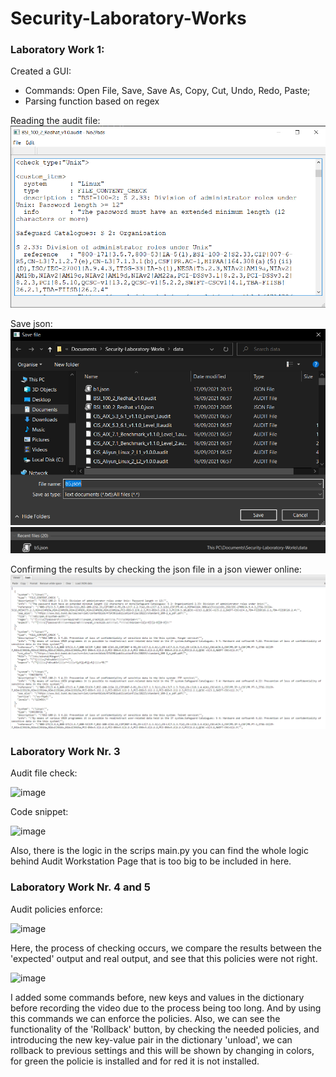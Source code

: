 # Security-Laboratory-Works

### Laboratory Work 1:

Created a GUI:

  - Commands: Open File, Save, Save As, Copy, Cut, Undo, Redo, Paste;
  - Parsing function based on regex

Reading the audit file:
<img src='data/read_audit.png'>


Save json:
<img src='data/save_json.png'>
<img src='data/save_json_directory.png'>


Confirming the results by checking the json file in a json viewer online:
<img src='data/json_check.png'>


### Laboratory Work Nr. 3

Audit file check:

![image](https://user-images.githubusercontent.com/55151032/142918137-c68aa4fc-1ab7-4ef3-865a-604ae7082f1e.png)

Code snippet:

![image](https://user-images.githubusercontent.com/55151032/142919196-72466a90-ad56-43c0-acc6-7f811731df6a.png)

  Also, there is the logic in the scrips main.py you can find the whole logic behind Audit Workstation Page
  that is too big to be included in here.
  

### Laboratory Work Nr. 4 and 5

Audit policies enforce:

![image](https://user-images.githubusercontent.com/55151032/143426963-87db08e0-20e7-43e0-b60c-bf4180bab377.png)

  Here, the process of checking occurs, we compare the results between the 'expected' output and real output, and see that this policies 
  were not right.
  
![image](https://user-images.githubusercontent.com/55151032/143427258-4262d64a-b17f-48c4-b4e8-67cfd2fca211.png)
  
  I added some commands before, new keys and values in the dictionary before recording the video due to the process being too long.
  And by using this commands we can enforce the policies. Also, we can see the functionality of the 'Rollback' button, by checking the
  needed policies, and introducing the new key-value pair in the dictionary 'unload', we can rollback to previous settings and this will
  be shown by changing in colors, for green the policie is installed and for red it is not installed.

